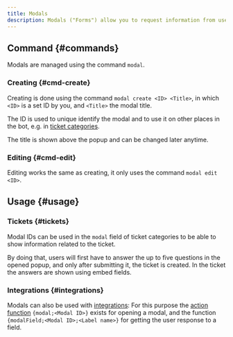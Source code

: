 ```yaml
---
title: Modals
description: Modals ("Forms") allow you to request information from users, e.g. in tickets, using popups in Discord.
---
```


## Command {#commands}

Modals are managed using the command `modal`.

### Creating {#cmd-create}

Creating is done using the command `modal create <ID> <Title>`, in which `<ID>` is a set ID by you, and `<Title>` the modal title.

The ID is used to unique identify the modal and to use it on other places in the bot, e.g. in [ticket categories](/tickets/general).

The title is shown above the popup and can be changed later anytime.

### Editing {#cmd-edit}

Editing works the same as creating, it only uses the command `modal edit <ID>`.

## Usage {#usage}

### Tickets {#tickets}

Modal IDs can be used in the `modal` field of ticket categories to be able to show information related to the ticket.

By doing that, users will first have to answer the up to five questions in the opened popup, and only after submitting it, the ticket is created.
In the ticket the answers are shown using embed fields.

### Integrations {#integrations}

Modals can also be used with [integrations](/integrations): For this purpose the [action function](/functions/misc) `{modal;<Modal ID>}` exists for opening a modal, and the function `{modalField;<Modal ID>;<Label name>}` for getting the user response to a field.
